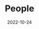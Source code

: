 ---
title: People
date: 2022-10-24

type: landing

sections:
  - block: people
    content:
      title: Biography
      # Choose which groups/teams of users to display.
      #   Edit `user_groups` in each user's profile to add them to one or more of these groups.
      user_groups:
          - Principal Investigators
          # - Researchers
          # - Grad Students
          # - Administration
          # - Visitors
          # - Alumni
      sort_by: Params.last_name
      sort_ascending: true
    design:
      show_interests: true
      show_role: true
      show_social: true

  - block: markdown
    content:
      title: Working experience
      subtitle:
      text: |
        | 2023 – present  | Visiting Lecturer, Solid State Institute & Electrical and Computer Engineering Department,   Technion - Israel Institute of Technology, Israel               |
        | 2018 – 2023     | Postdoc Fellow, Solid State Institute & Electrical and Computer Engineering Department, Technion - Israel Institute of Technology, Israel 
        <br>
         supervised by Prof. Ido Kaminer (Adolph Lomb Medal Recipient)  |
        
    design:
      columns: '1'


---